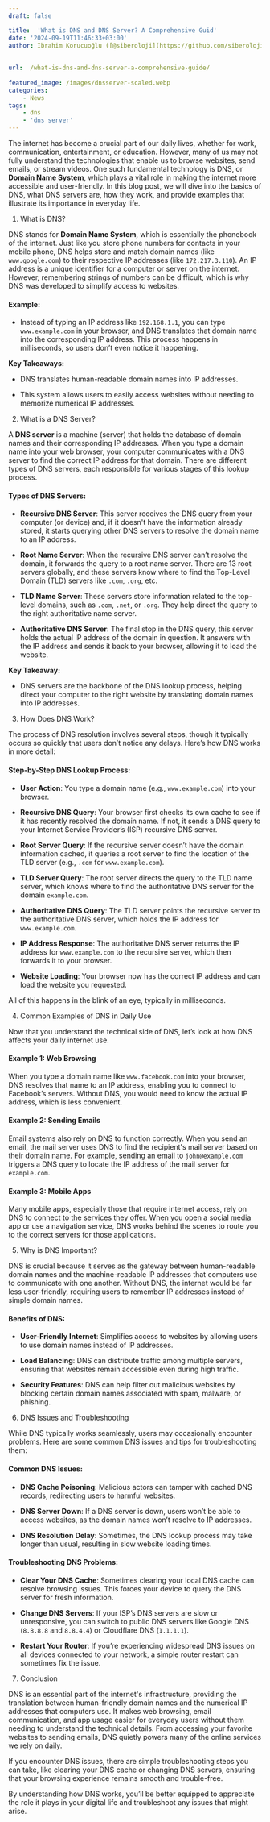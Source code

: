 ```yaml
---
draft: false

title:  'What is DNS and DNS Server? A Comprehensive Guid'
date: '2024-09-19T11:46:33+03:00'
author: İbrahim Korucuoğlu ([@siberoloji](https://github.com/siberoloji))
 
 
url:  /what-is-dns-and-dns-server-a-comprehensive-guide/
 
featured_image: /images/dnsserver-scaled.webp
categories:
    - News
tags:
    - dns
    - 'dns server'
---
```



The internet has become a crucial part of our daily lives, whether for work, communication, entertainment, or education. However, many of us may not fully understand the technologies that enable us to browse websites, send emails, or stream videos. One such fundamental technology is DNS, or **Domain Name System**, which plays a vital role in making the internet more accessible and user-friendly. In this blog post, we will dive into the basics of DNS, what DNS servers are, how they work, and provide examples that illustrate its importance in everyday life.



1. What is DNS?



DNS stands for **Domain Name System**, which is essentially the phonebook of the internet. Just like you store phone numbers for contacts in your mobile phone, DNS helps store and match domain names (like `www.google.com`) to their respective IP addresses (like `172.217.3.110`). An IP address is a unique identifier for a computer or server on the internet. However, remembering strings of numbers can be difficult, which is why DNS was developed to simplify access to websites.


#### Example:


* Instead of typing an IP address like `192.168.1.1`, you can type `www.example.com` in your browser, and DNS translates that domain name into the corresponding IP address. This process happens in milliseconds, so users don’t even notice it happening.




**Key Takeaways:**


* DNS translates human-readable domain names into IP addresses.

* This system allows users to easily access websites without needing to memorize numerical IP addresses.






2. What is a DNS Server?



A **DNS server** is a machine (server) that holds the database of domain names and their corresponding IP addresses. When you type a domain name into your web browser, your computer communicates with a DNS server to find the correct IP address for that domain. There are different types of DNS servers, each responsible for various stages of this lookup process.


#### Types of DNS Servers:


* **Recursive DNS Server**: This server receives the DNS query from your computer (or device) and, if it doesn't have the information already stored, it starts querying other DNS servers to resolve the domain name to an IP address.

* **Root Name Server**: When the recursive DNS server can’t resolve the domain, it forwards the query to a root name server. There are 13 root servers globally, and these servers know where to find the Top-Level Domain (TLD) servers like `.com`, `.org`, etc.

* **TLD Name Server**: These servers store information related to the top-level domains, such as `.com`, `.net`, or `.org`. They help direct the query to the right authoritative name server.

* **Authoritative DNS Server**: The final stop in the DNS query, this server holds the actual IP address of the domain in question. It answers with the IP address and sends it back to your browser, allowing it to load the website.




**Key Takeaway:**


* DNS servers are the backbone of the DNS lookup process, helping direct your computer to the right website by translating domain names into IP addresses.






3. How Does DNS Work?



The process of DNS resolution involves several steps, though it typically occurs so quickly that users don’t notice any delays. Here’s how DNS works in more detail:


#### Step-by-Step DNS Lookup Process:


* **User Action**: You type a domain name (e.g., `www.example.com`) into your browser.

* **Recursive DNS Query**: Your browser first checks its own cache to see if it has recently resolved the domain name. If not, it sends a DNS query to your Internet Service Provider’s (ISP) recursive DNS server.

* **Root Server Query**: If the recursive server doesn’t have the domain information cached, it queries a root server to find the location of the TLD server (e.g., `.com` for `www.example.com`).

* **TLD Server Query**: The root server directs the query to the TLD name server, which knows where to find the authoritative DNS server for the domain `example.com`.

* **Authoritative DNS Query**: The TLD server points the recursive server to the authoritative DNS server, which holds the IP address for `www.example.com`.

* **IP Address Response**: The authoritative DNS server returns the IP address for `www.example.com` to the recursive server, which then forwards it to your browser.

* **Website Loading**: Your browser now has the correct IP address and can load the website you requested.




All of this happens in the blink of an eye, typically in milliseconds.





4. Common Examples of DNS in Daily Use



Now that you understand the technical side of DNS, let’s look at how DNS affects your daily internet use.


#### Example 1: Web Browsing



When you type a domain name like `www.facebook.com` into your browser, DNS resolves that name to an IP address, enabling you to connect to Facebook’s servers. Without DNS, you would need to know the actual IP address, which is less convenient.


#### Example 2: Sending Emails



Email systems also rely on DNS to function correctly. When you send an email, the mail server uses DNS to find the recipient's mail server based on their domain name. For example, sending an email to `john@example.com` triggers a DNS query to locate the IP address of the mail server for `example.com`.


#### Example 3: Mobile Apps



Many mobile apps, especially those that require internet access, rely on DNS to connect to the services they offer. When you open a social media app or use a navigation service, DNS works behind the scenes to route you to the correct servers for those applications.





5. Why is DNS Important?



DNS is crucial because it serves as the gateway between human-readable domain names and the machine-readable IP addresses that computers use to communicate with one another. Without DNS, the internet would be far less user-friendly, requiring users to remember IP addresses instead of simple domain names.


#### Benefits of DNS:


* **User-Friendly Internet**: Simplifies access to websites by allowing users to use domain names instead of IP addresses.

* **Load Balancing**: DNS can distribute traffic among multiple servers, ensuring that websites remain accessible even during high traffic.

* **Security Features**: DNS can help filter out malicious websites by blocking certain domain names associated with spam, malware, or phishing.






6. DNS Issues and Troubleshooting



While DNS typically works seamlessly, users may occasionally encounter problems. Here are some common DNS issues and tips for troubleshooting them:


#### Common DNS Issues:


* **DNS Cache Poisoning**: Malicious actors can tamper with cached DNS records, redirecting users to harmful websites.

* **DNS Server Down**: If a DNS server is down, users won’t be able to access websites, as the domain names won’t resolve to IP addresses.

* **DNS Resolution Delay**: Sometimes, the DNS lookup process may take longer than usual, resulting in slow website loading times.



#### Troubleshooting DNS Problems:


* **Clear Your DNS Cache**: Sometimes clearing your local DNS cache can resolve browsing issues. This forces your device to query the DNS server for fresh information.

* **Change DNS Servers**: If your ISP’s DNS servers are slow or unresponsive, you can switch to public DNS servers like Google DNS (`8.8.8.8` and `8.8.4.4`) or Cloudflare DNS (`1.1.1.1`).

* **Restart Your Router**: If you’re experiencing widespread DNS issues on all devices connected to your network, a simple router restart can sometimes fix the issue.






7. Conclusion



DNS is an essential part of the internet's infrastructure, providing the translation between human-friendly domain names and the numerical IP addresses that computers use. It makes web browsing, email communication, and app usage easier for everyday users without them needing to understand the technical details. From accessing your favorite websites to sending emails, DNS quietly powers many of the online services we rely on daily.



If you encounter DNS issues, there are simple troubleshooting steps you can take, like clearing your DNS cache or changing DNS servers, ensuring that your browsing experience remains smooth and trouble-free.



By understanding how DNS works, you’ll be better equipped to appreciate the role it plays in your digital life and troubleshoot any issues that might arise.
